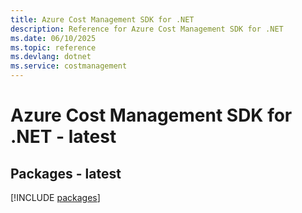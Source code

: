 ```yaml
---
title: Azure Cost Management SDK for .NET
description: Reference for Azure Cost Management SDK for .NET
ms.date: 06/10/2025
ms.topic: reference
ms.devlang: dotnet
ms.service: costmanagement
---
```

# Azure Cost Management SDK for .NET - latest
## Packages - latest
[!INCLUDE [packages](cost-management-index.md)]